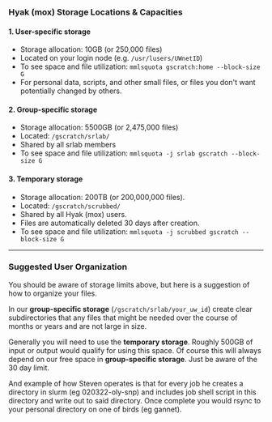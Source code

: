 ### Hyak (mox) Storage Locations & Capacities
#### 1. User-specific storage
- Storage allocation: 10GB (or 250,000 files)
- Located on your login node (e.g. ```/usr/lusers/UWnetID```)
- To see space and file utilization: `mmlsquota gscratch:home --block-size G`
- For personal data, scripts, and other small files, or files you don't want potentially changed by others.
#### 2. Group-specific storage
- Storage allocation: 5500GB (or 2,475,000 files)
- Located: ```/gscratch/srlab/```
- Shared by all srlab members
- To see space and file utilization: `mmlsquota -j srlab gscratch --block-size G`
#### 3. Temporary storage
- Storage allocation: 200TB (or 200,000,000 files).
- Located: ```/gscratch/scrubbed/```
- Shared by all Hyak (mox) users.
- Files are automatically deleted 30 days after creation.
- To see space and file utilization: `mmlsquota -j scrubbed gscratch --block-size G`

---
### Suggested User Organization
You should be aware of storage limits above, but here is a suggestion of how to organize your files.

In our **group-specific storage** (`/gscratch/srlab/your_uw_id`) create clear subdirectories that any files that might be needed over the course of months or years and are not large in size.

Generally you will need to  use the **temporary storage**. Roughly 500GB of input or output would qualify for using this space. Of course this will always depend on our free space in **group-specific storage**. Just be aware of the 30 day limit. 

And example of how Steven operates is that for every job he creates a directory in slurm (eg 020322-oly-snp) and includes job shell script in this directory and write out to said directory. Once complete you would rsync to your personal directory on one of birds (eg gannet).
